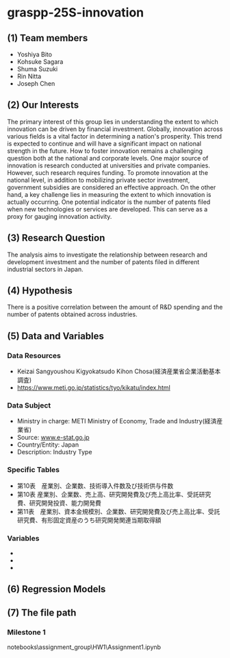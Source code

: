 # graspp-25S-innovation

## (1) Team members
- Yoshiya Bito
- Kohsuke Sagara
- Shuma Suzuki
- Rin Nitta
- Joseph Chen

## (2) Our Interests
The primary interest of this group lies in understanding the extent to which innovation can be driven by financial investment.
Globally, innovation across various fields is a vital factor in determining a nation's prosperity. This trend is expected to continue and will have a significant impact on national strength in the future.
How to foster innovation remains a challenging question both at the national and corporate levels. One major source of innovation is research conducted at universities and private companies. However, such research requires funding. To promote innovation at the national level, in addition to mobilizing private sector investment, government subsidies are considered an effective approach.
On the other hand, a key challenge lies in measuring the extent to which innovation is actually occurring. One potential indicator is the number of patents filed when new technologies or services are developed. This can serve as a proxy for gauging innovation activity.

## (3) Research Question
The analysis aims to investigate the relationship between research and development investment and the number of patents filed in different industrial sectors in Japan.

## (4) Hypothesis
There is a positive correlation between the amount of R&D spending and the number of patents obtained across industries.

## (5) Data and Variables
### Data Resources
- Keizai Sangyoushou Kigyokatsudo Kihon Chosa(経済産業省企業活動基本調査)
- https://www.meti.go.jp/statistics/tyo/kikatu/index.html

### Data Subject
- Ministry in charge: METI Ministry of Economy, Trade and Industry(経済産業省)
- Source: www.e-stat.go.jp
- Country/Entity: Japan
- Description: Industry Type

### Specific Tables
- 第10表　産業別、企業数、技術導入件数及び技術供与件数
- 第10表  産業別、企業数、売上高、研究開発費及び売上高比率、受託研究費、研究開発投資、能力開発費
- 第11表　産業別、資本金規模別、企業数、研究開発費及び売上高比率、受託研究費、有形固定資産のうち研究開発関連当期取得額

### Variables
- 
- 
- 

## (6) Regression Models

## (7) The file path
###  Milestone 1
notebooks\assignment_group\HW1\Assignment1.ipynb

